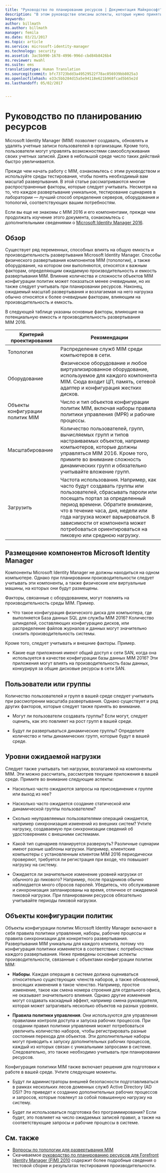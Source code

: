```yaml
---
title: "Руководство по планированию ресурсов | Документация Майкрософт"
description: "В этом руководстве описаны аспекты, которые нужно принять во внимание перед развертыванием MIM 2016, включая уровни нагрузки и принятие решений по политике."
keywords: 
author: billmath
ms.author: billmath
manager: femila
ms.date: 03/21/2017
ms.topic: article
ms.service: microsoft-identity-manager
ms.technology: security
ms.assetid: 3ac5b990-1678-4996-996d-cbd84b8426b4
ms.reviewer: mwahl
ms.suite: ems
translationtype: Human Translation
ms.sourcegitcommit: bfc73723bdd3a49529522f78ac056939bb8025a3
ms.openlocfilehash: e33c5bb284d15a5e94118e621b968fcad5b65e2d
ms.lasthandoff: 05/02/2017


---
```


# <a name="capacity-planning-guide"></a>Руководство по планированию ресурсов

Microsoft Identity Manager (MIM) позволяет создавать, обновлять и удалять учетные записи пользователей в организации. Кроме того, пользователи могут управлять возможностями самообслуживания своих учетных записей. Даже в небольшой среде число таких действий быстро увеличивается.

Прежде чем начать работу с MIM, ознакомьтесь с этим руководством и используйте среды тестирования, чтобы понять необходимый вам масштаб развертывания. В этой статье рассматриваются многие распространенные факторы, которые следует учитывать. Несмотря на то, что каждое развертывание уникальное, тестирование сценариев в лаборатории — лучший способ определения серверов, оборудования и топологий, соответствующих вашим потребностям.

Если вы еще не знакомы с MIM 2016 и его компонентами, прежде чем продолжать изучение этого документа, ознакомьтесь с дополнительными сведениями о [Microsoft Identity Manager 2016](/microsoft-identity-manager/understand-explore/microsoft-identity-manager-2016).

## <a name="overview"></a>Обзор
Существует ряд переменных, способных влиять на общую емкость и производительность развертывания Microsoft Identity Manager. Способы физического развертывания компонентов MIM (топологии), а также оборудования, на котором они выполняются, относятся к важным факторам, определяющим ожидаемую производительность и емкость развертывания MIM. Влияние количества и сложности объектов MIM конфигурации политик может показаться менее очевидными, но их также следует учитывать при планировании ресурсов. Наконец, ожидаемый масштаб развертывания и возлагаемая на него нагрузка обычно относятся к более очевидным факторам, влияющим на производительность и емкость.

В следующей таблице указаны основные факторы, влияющие на потенциальную емкость и производительность развертывания MIM 2016.

| Критерий проектирования | Рекомендации |
| ------------- | -------------- |
| Топология | Распределение служб MIM среди компьютеров в сети. |
| Оборудование | Физическое оборудование и любое виртуализированное оборудование, используемое для каждого компонента MIM. Сюда входит ЦП, память, сетевой адаптер и конфигурация жестких дисков. |
| Объекты конфигурации политик MIM | Число и тип объектов конфигурации политик MIM, включая наборы правила политики управления (MPR) и рабочие процессы. |
| Масштабирование | Количество пользователей, групп, вычисляемых групп и типов настраиваемых объектов, например компьютеров, которые должны управляться MIM 2016. Кроме того, примите во внимание сложность динамических групп и обязательно учитывайте вложение групп. |
| Загрузить | Частота использования. Например, как часто будут создавать группы или пользователей, сбрасывать пароли или посещать портал за определенный период времени. Обратите внимание, что в течение часа, дня, недели или года нагрузка может варьироваться. В зависимости от компонента может потребоваться ориентироваться на пиковую или среднюю нагрузку. |


## <a name="hosting-microsoft-identity-manager-components"></a>Размещение компонентов Microsoft Identity Manager

Компоненты Microsoft Identity Manager не должны находиться на одном компьютере. Однако при планировании производительности следует учитывать эти компоненты, а также физические или виртуальные машины, на которых они будут размещены.

Факторы, связанные с оборудованием, могут повлиять на производительность среды MIM. Пример.
- Что такое конфигурация физического диска для компьютера, где выполняется База данных SQL для службы MIM 2016? Количество шпинделей, составляющих конфигурацию дисков, или распределение файлов журналов и данных могут значительно снизить производительность системы.

Кроме того, следует учитывать и внешние факторы. Пример.
- Какие еще приложения имеют общий доступ к сети SAN, когда она используется в качестве конфигурации базы данных MIM 2016? Эти приложения могут влиять на производительность базы данных, конкурируя за общие дисковые ресурсы в сети SAN.


## <a name="users-and-groups"></a>Пользователи или группы
Количество пользователей и групп в вашей среде следует учитывать при рассмотрении масштаба развертывания. Однако существует и ряд других факторов, которые следует также принять во внимание.

- Могут ли пользователи создавать группы? Если могут, следует оценить, как это повлияет на рост групп в вашей среде.

- Будут ли развертываться динамические группы? Определите количество и типы динамических групп, которые будут в вашей среде.


## <a name="expected-load-levels"></a>Уровни ожидаемой нагрузки
Следует также учитывать тип нагрузки, возлагаемой на компоненты MIM. Эти можно рассчитать, рассмотрев текущие приложения в вашей среде. Примите во внимание следующие аспекты:

- Насколько часто ожидаются запросы на присоединение к группе или выход из нее?

- Насколько часто ожидается создание статической или динамической группы пользователем?

- Сколько неуправляемых пользователями операций ожидается, например синхронизация изменений из внешних систем? Учтите нагрузку, создаваемую при синхронизации сведений об удостоверениях с внешними системами.

- Какой тип сценариев планируется развернуть? Различные сценарии имеют разные шаблоны нагрузки. Например, клиентские компьютеры с установленным клиентом MIM 2016 периодически проверяют, требуется ли регистрация при входе, что повышает нагрузку на систему.

- Ожидается ли значительное изменение уровней нагрузки от обычного до пикового? Например, после праздников обычно наблюдается много сбросов паролей. Убедитесь, что обслуживание и синхронизация запланированы на время, отличное от ожидаемой пиковой нагрузки. При планировании ресурсов обязательно учитывайте периоды пиковой нагрузки.


## <a name="policy-configuration-objects"></a>Объекты конфигурации политик

Объекты конфигурации политик Microsoft Identity Manager включают в себя правила политики управления, наборы, рабочие процессы и правила синхронизации для конкретного развертывания. Развертывания MIM уникальны для каждого клиента, потому что конфигурация политики изменяется в соответствии с потребностями каждого развертывания. Ниже приведены основные аспекты производительности, связанные с объектами конфигурации политик MIM:

- **Наборы**. Каждая операция в системе должна оцениваться относительно существующих членств наборов, а также обновлений, вносящих изменения в такое членство. Например, простое изменение, такое как смена номера строения для отдельного офиса, не оказывает значительного влияния. Однако другие изменения могут создавать каскадный эффект, например смена руководителя, которая может затрагивать несколько объектов на разных уровнях.

- **Правила политики управления**. Они используются для управления правилами контроля доступа и запуска рабочих процессов. При создании правил политики управления может потребоваться увеличить количество наборов, чтобы регистрировать разные состояния перехода для объектов. Эти дополнительные наборы могут приводить к запуску дополнительных рабочих процессов, каждый из которых связан с уникальными запросами в системе. Следовательно, это также необходимо учитывать при планировании ресурсов.

Конфигурация политики MIM также включает решения для подготовки к работе в вашей среде. Учтите следующие моменты.

- Будут ли администраторы внешней безопасности подготавливаться в рамках нескольких лесов доменных служб Active Directory (AD DS)? Это приведет к созданию дополнительных рабочих процессов и запросов, которые повлекут за собой повышенную нагрузку на систему.

- Будет ли использоваться подготовка без программирования? Если будет, это повлияет на число ожидаемых записей правил, а также на соответствующие запросы и рабочие процессы в системе.


## <a name="see-also"></a>См. также
- [Вопросы по топологии для развертывания MIM](topology-considerations.md)
- Скачиваемое [руководство по планированию ресурсов для Forefront Identity Manager (FIM) 2010](http://go.microsoft.com/fwlink/?LinkId=200180) содержит более подробные сведения о тестовой сборке и результатах тестирования производительности.

